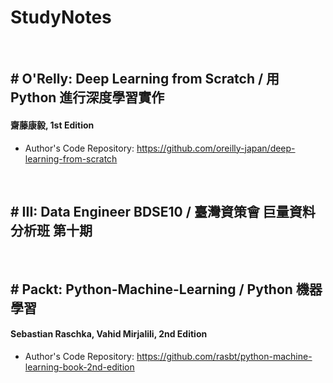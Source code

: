 # StudyNotes

<br/>

## # O'Relly: Deep Learning from Scratch / 用 Python 進行深度學習實作
#### 齋藤康毅, 1st Edition 
* Author's Code Repository: https://github.com/oreilly-japan/deep-learning-from-scratch

<br/>

## # III: Data Engineer BDSE10 / 臺灣資策會 巨量資料分析班 第十期

<br/>

## # Packt: Python-Machine-Learning / Python 機器學習
#### Sebastian Raschka, Vahid Mirjalili, 2nd Edition
* Author's Code Repository: https://github.com/rasbt/python-machine-learning-book-2nd-edition

